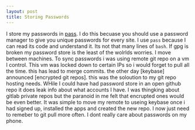 ```yaml
---
layout: post
title: Storing Passwords
---
```


I store my passwords in [pass](https://www.passwordstore.org/). I do this becuase you should use a password manager to give you unique passwords for every site. I use `pass` because I can read its code and understand it. Its not that many lines of `bash`. If gpg is broken my password store is the least of the wolrlds worries.
I move between machines. To sync passwords i was using remote git repo on a vm I control. This vm was locked down to certain IPs so i would forget to pull all the time. this has lead to merge commits. the other day [keybase] announced [encrypted git repos]. this was the soloution to my git repo hosting needs. WHile I could have had password store in an open github repo it does leak info about what accounts I have. I was thingking about gitlab private repos but the paranoid in me felt that encrupted ones would be even better.
It was simple to move my remote to useing keybase once i had signed up, installed the apps and created the new repo.
I now just need to remeber to git pull more often.
I dont really care about passwords on my phone.

